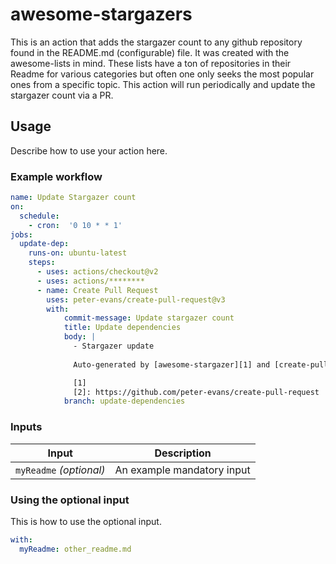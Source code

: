 # awesome-stargazers

This is an action that adds the stargazer count to any github repository found in the README.md (configurable) file. It was created with the awesome-lists in mind. These lists have a ton of repositories in their Readme for various categories but often one only seeks the most popular ones from a specific topic. This action will run periodically and update the stargazer count via a PR.

## Usage

Describe how to use your action here.

### Example workflow

```yaml
name: Update Stargazer count
on:
  schedule:
    - cron:  '0 10 * * 1'
jobs:
  update-dep:
    runs-on: ubuntu-latest
    steps:
      - uses: actions/checkout@v2
      - uses: actions/********
      - name: Create Pull Request
        uses: peter-evans/create-pull-request@v3
        with:
            commit-message: Update stargazer count
            title: Update dependencies
            body: |
              - Stargazer update
  
              Auto-generated by [awesome-stargazer][1] and [create-pull-request][2]

              [1]
              [2]: https://github.com/peter-evans/create-pull-request
            branch: update-dependencies
```

### Inputs

| Input                   | Description                |
| ----------------------- | -------------------------- |
| `myReadme` _(optional)_ | An example mandatory input |

### Using the optional input

This is how to use the optional input.

```yaml
with:
  myReadme: other_readme.md
```